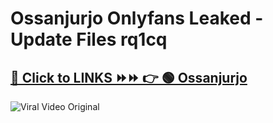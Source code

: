 
 # Ossanjurjo Onlyfans Leaked - Update Files rq1cq

## <h2><a href="https://clipsfans.com/Ossanjurjo&ref=git">🔗 Click to LINKS ⏩⏩ 👉 🟢 Ossanjurjo </a></h2>

<a href="https://clipsfans.com/Ossanjurjo&ref=git" rel="nofollow" data-target="animated-image.originalLink"><img src="https://i.ibb.co.com/xMMVF88/686577567.gif" alt="Viral Video Original" style="max-width: 100%; display: inline-block;" data-target="animated-image.originalImage"></a>


